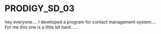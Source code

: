 # PRODIGY_SD_03
hey everyone.... I developed a program for contact management system.... For me this one is a little bit hard.....
